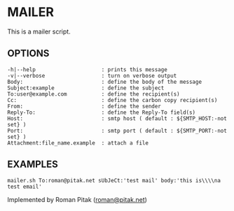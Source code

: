 # MAILER

This is a mailer script. 

## OPTIONS

    -h|--help                     : prints this message
    -v|--verbose                  : turn on verbose output
    Body:                         : define the body of the message
    Subject:example               : define the subject
    To:user@example.com           : define the recipient(s)
    Cc:                           : define the carbon copy recipient(s)
    From:                         : define the sender
    Reply-To:                     : define the Reply-To field(s)
    Host:                         : smtp host ( default : ${SMTP_HOST:-not set} )
    Port:                         : smtp port ( default : ${SMTP_PORT:-not set} )
    Attachment:file_name.example  : attach a file
  
## EXAMPLES

    mailer.sh To:roman@pitak.net sUbJeCt:'test mail' body:'this is\\\\na test email'
  
Implemented by Roman Pitak (roman@pitak.net)

